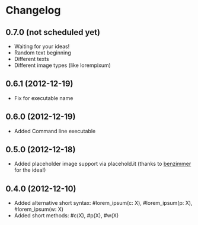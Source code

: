 # Changelog

## 0.7.0 (not scheduled yet)

* Waiting for your ideas!
* Random text beginning
* Different texts
* Different image types (like lorempixum)

## 0.6.1 (2012-12-19)

* Fix for executable name

## 0.6.0 (2012-12-19)

* Added Command line executable

## 0.5.0 (2012-12-18)

* Added placeholder image support via placehold.it (thanks to [benzimmer](https://github.com/benzimmer) for the idea!)

## 0.4.0 (2012-12-10)

* Added alternative short syntax: #lorem_ipsum(c: X), #lorem_ipsum(p: X), #lorem_ipsum(w: X)
* Added short methods: #c(X), #p(X), #w(X)

